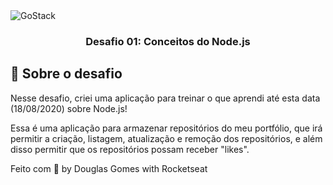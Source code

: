 <img alt="GoStack" src="https://storage.googleapis.com/golden-wind/bootcamp-gostack/header-desafios.png" />

<h3 align="center">
  Desafio 01: Conceitos do Node.js
</h3>

## :rocket: Sobre o desafio

Nesse desafio, criei uma aplicação para treinar o que aprendi até esta data (18/08/2020) sobre Node.js!

Essa é uma aplicação para armazenar repositórios do meu portfólio, que irá permitir a criação, listagem, atualização e remoção dos repositórios, e além disso permitir que os repositórios possam receber "likes".

Feito com 💜 by Douglas Gomes with Rocketseat
